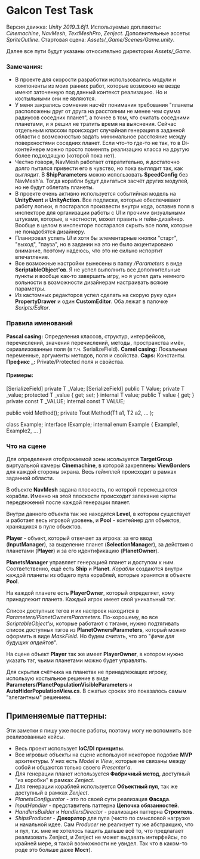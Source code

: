 # Galcon Test Task

Версия движка: *Unity 2019.3.6f1*.
Используемые доп.пакеты: *Cinemachine*, *NavMesh*, *TextMeshPro*, *Zenject*.
Дополнительные ассеты: *SpriteOutline*.
Стартовая сцена: *Assets/_Game/Scenes/Game.unity*.

Далее все пути будут указаны относительно директории *Assets/_Game*.

### Замечания:

- В проекте для скорости разработки использовались модули и компоненты из моих ранних работ, которые возможно не везде имеют заточенную под данный контекст реализацию. Но и костыльными они не являются.
- У меня закрались сомнения насчёт понимания требования "планеты расположены друг от друга на расстоянии не менее чем сумма радиусов соседних планет", а точнее в том, что считать соседними планетами, и я решил не тратить время на выяснения. Сейчас отдельным классом происходит случайная генерация в заданной области с возможностью задать минимальное расстояние между поверхностями соседних планет. Если что-то где-то не так, то в Di-контейнере можно просто поменять реализацию класса на другую более подходящую (которой пока нет).
- Честно говоря, NavMesh работает отвратительно, я достаточно долго пытался привести его в чувство, но пока выглядит так, как выглядит. В **ShipParameters** можно использовать **SpeedConfig** без NavMesh'а. Тогда корабли будут двигаться засчёт других модулей, но не будут облетать планеты.
- В проекте очень активно используется событийная модель на **UnityEvent** и **UnityAction**. Все подписки, которые обеспечивают работу логики, я постарался произвести внутри кода, оставив поля в инспекторе для организации работы с UI и прочими визуальными штуками, которые, в частности, может править и гейм-дизайнер. Вообще в целом в инспекторе постарался скрыть все поля, которые не понадобятся дизайнеру.
- Планировал успеть *UI* и хотя бы элементарные кнопки "старт", "выход", "пауза", но в задании на это не было акцентировано внимание, поэтому надеюсь, что это не сильно испортит впечатление.
- Все возможные настройки вынесены в папку */Parameters* в виде **ScriptableObject'ов**. Я не успел выполнить все дополнительные пункты и вообще как-то завершить игру, но я успел дать немного вольности в возможности дизайнерам настраивать всякие параметры.
- Из кастомных редакторов успел сделать на скорую руку один **PropertyDrawer** и один **CustomEditor**. Оба лежат в папочке *Scripts/Editor*.

### Правила именований
**Pascal casing:** Определения классов, структур, интерфейсов, перечислений, значения перечислений, методы, пространства имён, сериализованные поля (в т.ч. SerializeField).
**Camel casing:** Локальные переменные, аргументы методов, поля и свойства.
**Caps:** Константы.
**Префикс _:** Private/Protected поля и свойства.

#### Примеры:
[SerializeField] private T _Value;
[SerializeField] public T Value;
private T _value;
protected T _value { get; set; }
internal T value;
public T value { get; }
private const T _VALUE;
internal const T VALUE;

public void Method();
private Tout Method(T1 a1, T2 a2, ... );

class Example;
interface IExample;
internal enum Example { Example1, Example2, ... }

### Что на сцене

Для определения отображаемой зоны исользуется **TargetGroup** виртуальной камеры **Cinemachine**, в которой закреплены **ViewBorders** для каждой стороны экрана. Весь геймплей происходит в рамках заданной области.

В объекте **NavMesh** задана плоскость, по которой перемещаются корабли. Именно на этой плоскости происходит запекание карты передвижений после каждой генерации планет.

Внутри данного объекта так же находятся **Level**, в котором существует и работает весь игровой уровень, и **Pool** - контейнер для объектов, хранящихся в пуле объектов.

**Player** - объект, который отвечает за игрока: за его ввод (**InputManager**), за выделение планет (**SelectionManager**), за действия с планетами (**Player**) и за его идентификацию (**PlanetOwner**).

**PlanetsManager** управляет генерацией планет и доступом к ним.
Соответственно, ещё есть **Ship** и **Planet**.
*Корабли* создаются внутри каждой планеты из общего пула кораблей, которые хранятся в объекте **Pool**.

На каждой планете есть **PlayerOwner**, который определяет, кому принадлежит планета. Каждый игрок имеет свой уникальный тэг.

Список доступных тегов и их настроек находится в *Parameters/PlanetOwnersParameters*. По-хорошему, во все *ScriptableObject'ы*, которые работают с тэгами, нужно подтягивать список доступных тэгов из **PlanetOwnersParameters**, который можно оформить в виде *MaskField*. Но будем считать, что это "*фичи для будущих апдейтов*".

На сцене объект **Player** так же имеет **PlayerOwner**, в котором нужно указать тэг, чьими планетами можно будет управлять.

Для скрытия счётчика на планетах не принадлежащих игроку, использую костыльное решение в виде **Parameters/PlanetPopulationVisibleParameters** и **AutoHiderPopulationView.cs**. В сжатых сроках это показалось самым "элегантным" решением.

## Применяемые паттерны:

Эти заметки я пишу уже после работы, поэтому могу не вспомнить все реализованные кейсы.

- Весь проект использует **IoC/DI принципы**.
- Все игровые объекты на сцене используют некоторое подобие **MVP** архитектуры. У них есть *Model* и *View*, которые не связаны между собой и общаются только своего *Presenter'а*.
- Для генерации планет используется **Фабричный метод**, доступный "из коробки" в рамках *Zenject*.
- Для генерации кораблей используется **Объектный пул**, так же доступный в рамках *Zenject*.
- *PlanetsConfigurator* - это по своей сути реализация **Фасада**.
- *InputHandler* - представитель паттерна **Цепочка обязанностей**.
- *HandlersBuilder* и *HandlersDirector* - реализация паттерна **Строитель**.
- *ShipsProducer* - **Декоратор** для пула (чисто по смысловой нагрузке и начальной идее. Сам *Producer* не реализует ту же абстракцию, что и пул, т.к. мне не хотелось тащить дальше всё то, что предлагает реализовать Zenject, и Zenject не может выдавать интерфейсы, по крайней мере, я такой возможности не увидел. Так что в каком-то роде это больше даже **Мост**).
